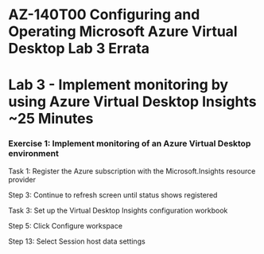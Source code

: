 # AZ-140T00 Configuring and Operating Microsoft Azure Virtual Desktop Lab 3 Errata

# Lab 3 - Implement monitoring by using Azure Virtual Desktop Insights ~25 Minutes

### Exercise 1: Implement monitoring of an Azure Virtual Desktop environment

Task 1: Register the Azure subscription with the Microsoft.Insights resource provider <br>

Step 3: Continue to refresh screen until status shows registered <br>

Task 3: Set up the Virtual Desktop Insights configuration workbook <br>

Step 5:  Click Configure workspace

Step 13: Select Session host data settings <br>
